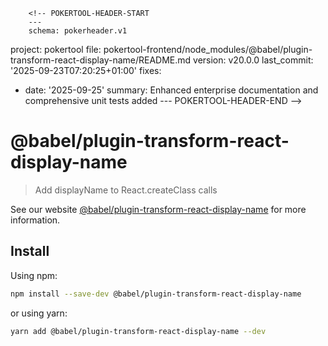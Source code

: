         <!-- POKERTOOL-HEADER-START
        ---
        schema: pokerheader.v1
project: pokertool
file: pokertool-frontend/node_modules/@babel/plugin-transform-react-display-name/README.md
version: v20.0.0
last_commit: '2025-09-23T07:20:25+01:00'
fixes:
- date: '2025-09-25'
  summary: Enhanced enterprise documentation and comprehensive unit tests added
        ---
        POKERTOOL-HEADER-END -->
# @babel/plugin-transform-react-display-name

> Add displayName to React.createClass calls

See our website [@babel/plugin-transform-react-display-name](https://babeljs.io/docs/babel-plugin-transform-react-display-name) for more information.

## Install

Using npm:

```sh
npm install --save-dev @babel/plugin-transform-react-display-name
```

or using yarn:

```sh
yarn add @babel/plugin-transform-react-display-name --dev
```
